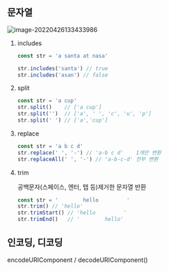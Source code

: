 ## 문자열

![image-20220426133433986](C:\Users\SSG\Desktop\myacaive\TIL\6_javascript\assets\image-20220426133433986.png)



1. includes

   ```javascript
   const str = 'a santa at nasa'
   
   str.includes('santa') // true
   str.includes('asan') // false
   ```



2. split

   ```javascript
   const str = 'a cup'
   str.split()    // ['a cup']
   str.split('')  // ['a', ' ', 'c', 'u', 'p']
   str.split(' ') // ['a','cup']
   ```



3. replace

   ```javascript
   const str = 'a b c d'
   str.replace(' ', '-') // 'a-b c d'    1개만 변환
   str.replaceAll(' ', '-') // 'a-b-c-d' 전부 변환
   ```



4. trim

   공백문자(스페이스, 엔터, 탭 등)제거한 문자열 반환

   ```javascript
   const str = '        hello         '
   str.trim() // 'hello'
   str.trimStart() // 'hello         '
   str.trimEnd()   // '        hello'
   ```

   

## 인코딩, 디코딩

encodeURIComponent / decodeURIComponent()